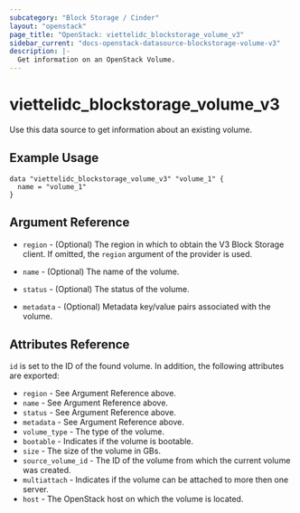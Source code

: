 ```yaml
---
subcategory: "Block Storage / Cinder"
layout: "openstack"
page_title: "OpenStack: viettelidc_blockstorage_volume_v3"
sidebar_current: "docs-openstack-datasource-blockstorage-volume-v3"
description: |-
  Get information on an OpenStack Volume.
---
```


# viettelidc\_blockstorage\_volume\_v3

Use this data source to get information about an existing volume.

## Example Usage

```hcl
data "viettelidc_blockstorage_volume_v3" "volume_1" {
  name = "volume_1"
}
```

## Argument Reference

* `region` - (Optional) The region in which to obtain the V3 Block Storage
    client. If omitted, the `region` argument of the provider is used.

* `name` - (Optional) The name of the volume.

* `status` - (Optional) The status of the volume.

* `metadata` - (Optional) Metadata key/value pairs associated with the volume.

## Attributes Reference

`id` is set to the ID of the found volume. In addition, the following attributes
are exported:

* `region` - See Argument Reference above.
* `name` - See Argument Reference above.
* `status` - See Argument Reference above.
* `metadata` - See Argument Reference above.
* `volume_type` - The type of the volume.
* `bootable` - Indicates if the volume is bootable.
* `size` - The size of the volume in GBs.
* `source_volume_id` - The ID of the volume from which the current volume was created.
* `multiattach` - Indicates if the volume can be attached to more then one server.
* `host` - The OpenStack host on which the volume is located.
